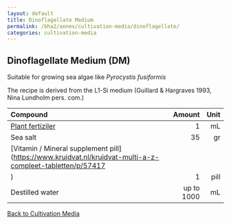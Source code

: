 ```yaml
---
layout: default
title: Dinoflagellate Medium
permalink: /bha2/annex/cultivation-media/dinoflagellate/
categories: cultivation-media
---
```


## Dinoflagellate Medium (DM)

Suitable for growing sea algae like *Pyrocystis fusiformis*

The recipe is derived from the L1-Si medium (Guillard & Hargraves 1993, Nina Lundholm pers. com.)

|Compound| Amount | Unit |
|:-------|-------:|-----:|
|[Plant fertiziler](https://www.pokon.nl/huis/kamerplanten/pokon-universeel/)|1|mL|
|Sea salt|35|gr|
|[Vitamin / Mineral supplement pill](https://www.kruidvat.nl/kruidvat-multi-a-z-compleet-tabletten/p/57417
)|1|pill|
|Destilled water| up to 1000|mL|

[Back to Cultivation Media](/bha2/annex/cultivation-media/)
